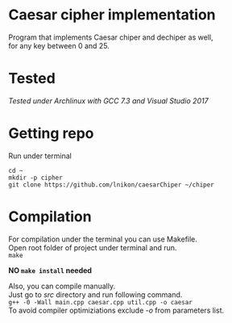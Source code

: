 <h1><a id="Caesar_cipher_implementation_0"></a>Caesar cipher implementation</h1>
<p>Program that implements Caesar chiper and dechiper as well,<br>
for any key between 0 and 25.</p>
<h1><a id="Tested_5"></a>Tested</h1>
<p><em>Tested under Archlinux with GCC 7.3 and Visual Studio 2017</em></p>
<h1><a id="Getting_repo_9"></a>Getting repo</h1>
<p>Run under terminal</p>
<p><code>cd ~</code><br>
<code>mkdir -p cipher</code><br>
<code>git clone https://github.com/lnikon/caesarChiper ~/chiper</code></p>
<h1><a id="Compilation_16"></a>Compilation</h1>
<p>For compilation under the terminal you can use Makefile.<br>
Open root folder of project under terminal and run.<br>
<code>make</code></p>
<p><strong>NO <code>make install</code> needed</strong></p>
<p>Also, you can compile manually.<br>
Just go to <em>src</em> directory and run following command.<br>
<code>g++ -0 -Wall main.cpp caesar.cpp util.cpp -o caesar</code><br>
To avoid compiler optimiziations exclude <em>-o</em> from parameters list.</p
